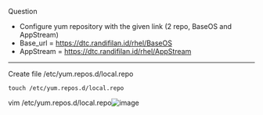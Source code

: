 Question
- Configure yum repository with the given link (2 repo, BaseOS and AppStream)
- Base_url = https://dtc.randifilan.id/rhel/BaseOS
- AppStream = https://dtc.randifilan.id/rhel/AppStream
---

Create file /etc/yum.repos.d/local.repo
```
touch /etc/yum.repos.d/local.repo
```
vim /etc/yum.repos.d/local.repo![image](https://github.com/randifilan/RHCSA/assets/26546189/5e77b5f3-0d1f-4db8-8682-98f6be23ed0d)



